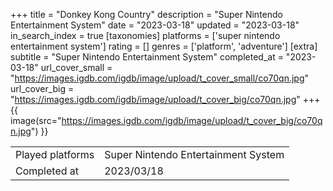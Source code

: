 +++
title = "Donkey Kong Country"
description = "Super Nintendo Entertainment System"
date = "2023-03-18"
updated = "2023-03-18"
in_search_index = true
[taxonomies]
platforms = ['super nintendo entertainment system']
rating = []
genres = ['platform', 'adventure']
[extra]
subtitle = "Super Nintendo Entertainment System"
completed_at = "2023-03-18"
url_cover_small = "https://images.igdb.com/igdb/image/upload/t_cover_small/co70qn.jpg"
url_cover_big = "https://images.igdb.com/igdb/image/upload/t_cover_big/co70qn.jpg"
+++
{{ image(src="https://images.igdb.com/igdb/image/upload/t_cover_big/co70qn.jpg") }}

|              |            |
| ------------ | ---------- |
| Played platforms    | Super Nintendo Entertainment System |
| Completed at | 2023/03/18 |

